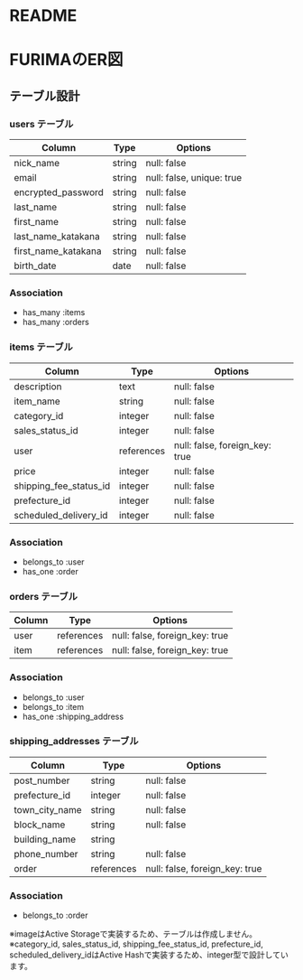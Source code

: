 # README

# FURIMAのER図

## テーブル設計

### users テーブル

| Column               | Type   | Options                   |
| ------------------- | ------ | ------------------------- |
| nick_name           | string | null: false               |
| email               | string | null: false, unique: true |
| encrypted_password  | string | null: false               |
| last_name           | string | null: false               |
| first_name          | string | null: false               |
| last_name_katakana  | string | null: false               |
| first_name_katakana | string | null: false               |
| birth_date          | date   | null: false               |

### Association
- has_many :items
- has_many :orders

### items テーブル

| Column                 | Type       | Options                        |
| --------------------- | ---------- | ------------------------------ |
| description           | text       | null: false                    |
| item_name             | string     | null: false                    |
| category_id           | integer    | null: false                    |
| sales_status_id       | integer    | null: false                    |
| user                  | references | null: false, foreign_key: true |
| price                 | integer    | null: false                    |
| shipping_fee_status_id| integer    | null: false                    |
| prefecture_id         | integer    | null: false                    |
| scheduled_delivery_id | integer    | null: false                    |

### Association
- belongs_to :user
- has_one :order

### orders テーブル

| Column | Type       | Options                        |
| ------ | ---------- | ------------------------------ |
| user   | references | null: false, foreign_key: true |
| item   | references | null: false, foreign_key: true |

### Association
- belongs_to :user
- belongs_to :item
- has_one :shipping_address

### shipping_addresses テーブル

| Column        | Type       | Options                        |
| ------------- | ---------- | ------------------------------ |
| post_number   | string     | null: false                    |
| prefecture_id | integer    | null: false                    |
| town_city_name| string     | null: false                    |
| block_name    | string     | null: false                    |
| building_name | string     |                                |
| phone_number  | string     | null: false                    |
| order         | references | null: false, foreign_key: true |

### Association
- belongs_to :order

※imageはActive Storageで実装するため、テーブルは作成しません。
※category_id, sales_status_id, shipping_fee_status_id, prefecture_id, scheduled_delivery_idはActive Hashで実装するため、integer型で設計しています。